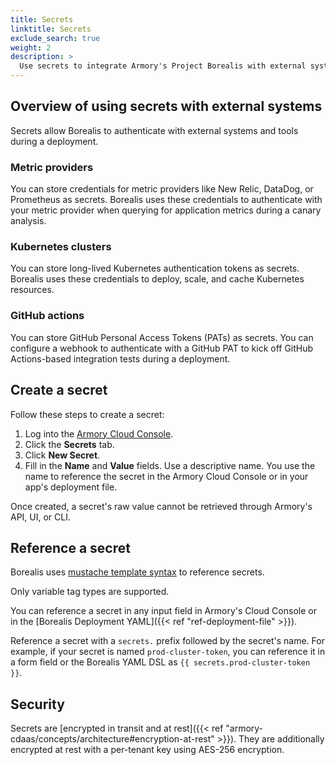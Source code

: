 ```yaml
---
title: Secrets
linktitle: Secrets
exclude_search: true
weight: 2
description: >
  Use secrets to integrate Armory's Project Borealis with external systems and tools.
---
```


## Overview of using secrets with external systems

Secrets allow Borealis to authenticate with external systems and tools during a deployment.

### Metric providers

You can store credentials for metric providers like New Relic, DataDog, or Prometheus as secrets.
Borealis uses these credentials to authenticate with your metric provider when querying for application metrics during a canary analysis.

### Kubernetes clusters

You can store long-lived Kubernetes authentication tokens as secrets.
Borealis uses these credentials to deploy, scale, and cache Kubernetes resources.

### GitHub actions

You can store GitHub Personal Access Tokens (PATs) as secrets.
You can configure a webhook to authenticate with a GitHub PAT to kick off GitHub Actions-based integration tests during a deployment.

## Create a secret

Follow these steps to create a secret:

1. Log into the [Armory Cloud Console](https://console.cloud.armory.io).
2. Click the **Secrets** tab.
3. Click **New Secret**.
4. Fill in the **Name** and **Value** fields. Use a descriptive name. You use the name to reference the secret in the Armory Cloud Console or in your app's deployment file.

Once created, a secret's raw value cannot be retrieved through Armory's API, UI, or CLI.

## Reference a secret

Borealis uses [mustache template syntax](https://mustache.github.io/mustache.5.html) to reference secrets.

Only variable tag types are supported.

You can reference a secret in any input field in Armory's Cloud Console or in the [Borealis Deployment YAML]({{< ref "ref-deployment-file" >}}).

Reference a secret with a `secrets.` prefix followed by the secret's name.
For example, if your secret is named `prod-cluster-token`, you can reference it in a form field or the Borealis YAML DSL
as `{{ secrets.prod-cluster-token }}`.

## Security

Secrets are [encrypted in transit and at rest]({{< ref "armory-cdaas/concepts/architecture#encryption-at-rest" >}}). They are additionally encrypted at rest with a per-tenant key using AES-256 encryption.